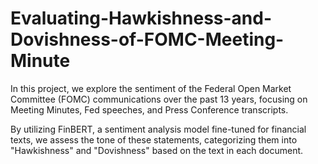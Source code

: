 # Evaluating-Hawkishness-and-Dovishness-of-FOMC-Meeting-Minute

In this project, we explore the sentiment of the Federal Open Market Committee (FOMC) communications over the past 13 years, focusing on Meeting Minutes, Fed speeches, and Press Conference transcripts. 

By utilizing FinBERT, a sentiment analysis model fine-tuned for financial texts, we assess the tone of these statements, categorizing them into "Hawkishness" and "Dovishness" based on the text in each document.
